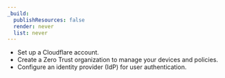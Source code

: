 ```yaml
---
_build:
  publishResources: false
  render: never
  list: never
---
```


- Set up a Cloudflare account.
- Create a Zero Trust organization to manage your devices and policies.
- Configure an identity provider (IdP) for user authentication.

